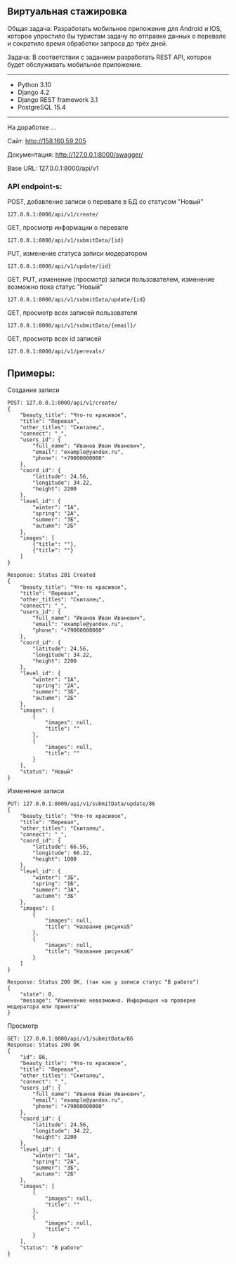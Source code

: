 ## Виртуальная стажировка
Общая задача: Разработать мобильное приложение для Android и IOS, которое упростило бы туристам задачу по отправке данных о перевале и сократило время обработки запроса до трёх дней.

Задача: В соответствии с заданием разработать REST API, которое будет обслуживать мобильное приложение.

---

- Python 3.10
- Django 4.2
- Django REST framework 3.1
- PostgreSQL 15.4

---

На доработке ...

Сайт: http://158.160.59.205

Документация: http://127.0.0.1:8000/swagger/

Base URL: 127.0.0.1:8000/api/v1

### API endpoint-s:

POST, добавление записи о перевале в БД cо статусом "Новый"

    127.0.0.1:8000/api/v1/create/

GET, просмотр информации о перевале

    127.0.0.1:8000/api/v1/submitData/{id}

PUT, изменение статуса записи модератором

    127.0.0.1:8000/api/v1/update/{id}

GET, PUT, изменение (просмотр) записи пользователем, изменение возможно пока статус "Новый"

    127.0.0.1:8000/api/v1/submitData/update/{id}

GET, просмотр всех записей пользователя

    127.0.0.1:8000/api/v1/submitData/{email}/

GET, просмотр всех id записей

    127.0.0.1:8000/api/v1/perevals/

## Примеры:

Создание записи

    POST: 127.0.0.1:8000/api/v1/create/
    {
        "beauty_title": "Что-то красивое",
        "title": "Перевал",
        "other_titles": "Скиталец",
        "connect": "_",
        "users_id": {
            "full_name": "Иванов Иван Иванович",
            "email": "example@yandex.ru",
            "phone": "+79000000000"
        },
        "coord_id": {
            "latitude": 24.56,
            "longitude": 34.22,
            "height": 2200
        },
        "level_id": {
            "winter": "1А",
            "spring": "2А",
            "summer": "3Б",
            "autumn": "2Б"
        },
        "images": [
            {"title": ""},
            {"title": ""}
        ]
    }
    
    Response: Status 201 Created
    {
        "beauty_title": "Что-то красивое",
        "title": "Перевал",
        "other_titles": "Скиталец",
        "connect": "_",
        "users_id": {
            "full_name": "Иванов Иван Иванович",
            "email": "example@yandex.ru",
            "phone": "+79000000000"
        },
        "coord_id": {
            "latitude": 24.56,
            "longitude": 34.22,
            "height": 2200
        },
        "level_id": {
            "winter": "1А",
            "spring": "2А",
            "summer": "3Б",
            "autumn": "2Б"
        },
        "images": [
            {
                "images": null,
                "title": ""
            },
            {
                "images": null,
                "title": ""
            }
        ],
        "status": "Новый"
    }

Изменение записи
    
    PUT: 127.0.0.1:8000/api/v1/submitData/update/86
    {        
        "beauty_title": "Что-то красивое",
        "title": "Перевал",
        "other_titles": "Скиталец",
        "connect": "_",        
        "coord_id": {
            "latitude": 66.56,
            "longitude": 66.22,
            "height": 1000
        },
        "level_id": {
            "winter": "3Б",
            "spring": "1Б",
            "summer": "3А",
            "autumn": "3Б"
        },
        "images": [
            {
                "images": null,
                "title": "Название рисунка5"
            },
            {
                "images": null,
                "title": "Название рисунка6"
            }
        ]        
    }

    Response: Status 200 OK, (так как у записи статус "В работе")
    {
        "state": 0,
        "message": "Изменение невозможно. Информация на проверке модератора или принята"
    }

Просмотр

    GET: 127.0.0.1:8000/api/v1/submitData/86
    Response: Status 200 OK
    {
        "id": 86,
        "beauty_title": "Что-то красивое",
        "title": "Перевал",
        "other_titles": "Скиталец",
        "connect": "_",
        "users_id": {
            "full_name": "Иванов Иван Иванович",
            "email": "example@yandex.ru",
            "phone": "+79000000000"
        },
        "coord_id": {
            "latitude": 24.56,
            "longitude": 34.22,
            "height": 2200
        },
        "level_id": {
            "winter": "1А",
            "spring": "2А",
            "summer": "3Б",
            "autumn": "2Б"
        },
        "images": [
            {
                "images": null,
                "title": ""
            },
            {
                "images": null,
                "title": ""
            }
        ],
        "status": "В работе"
    }